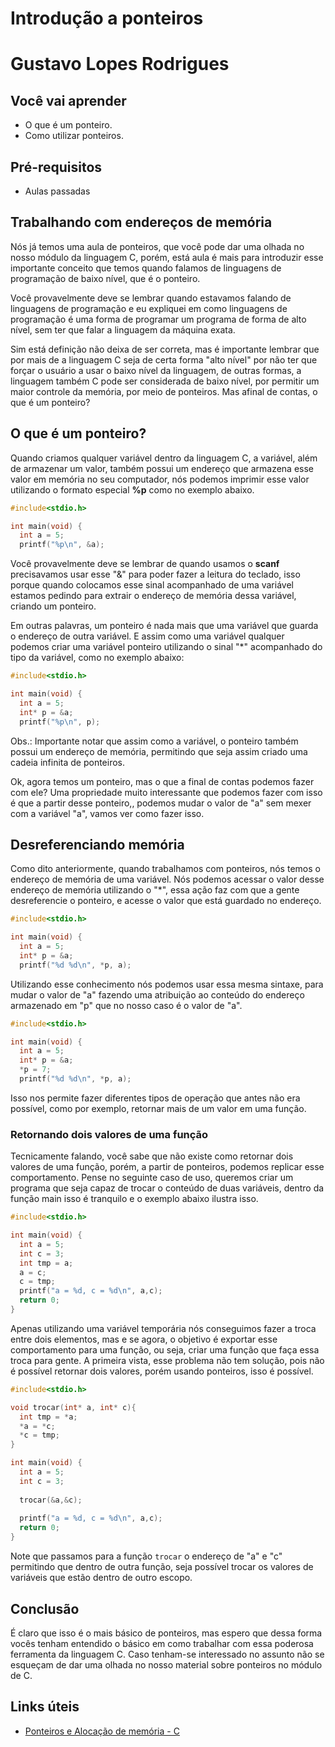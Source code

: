 # Introdução a ponteiros

# Gustavo Lopes Rodrigues

## Você vai aprender

- O que é um ponteiro.
- Como utilizar ponteiros.

## Pré-requisitos

- Aulas passadas

## Trabalhando com endereços de memória

Nós já temos uma aula de ponteiros, que você pode dar uma olhada no nosso módulo da linguagem C, porém, está aula é mais para introduzir esse importante conceito que temos quando falamos de linguagens de programação de baixo nível, que é o ponteiro.

Você provavelmente deve se lembrar quando estavamos falando de linguagens de programação e eu expliquei em como linguagens de programação é uma forma de programar um programa de forma de alto nível, sem ter que falar a linguagem da máquina exata. 

Sim está definição não deixa de ser correta, mas é importante lembrar que por mais de a linguagem C seja de certa forma "alto nível" por não ter que forçar o usuário a usar o baixo nível da linguagem, de outras formas, a linguagem também C pode ser considerada de baixo nível, por permitir um maior controle da memória, por meio de ponteiros. Mas afinal de contas, o que é um ponteiro?

## O que é um ponteiro?

Quando criamos qualquer variável dentro da linguagem C, a variável, além de armazenar um valor, também possui um endereço que armazena esse valor em memória no seu computador, nós podemos imprimir esse valor utilizando o formato especial **%p** como no exemplo abaixo.

```c
#include<stdio.h>

int main(void) {
  int a = 5;
  printf("%p\n", &a);
```

Você provavelmente deve se lembrar de quando usamos o **scanf** precisavamos usar esse "&" para poder fazer a leitura do teclado, isso porque quando colocamos esse sinal acompanhado de uma variável estamos pedindo para extrair o endereço de memória dessa variável, criando um ponteiro.

Em outras palavras, um ponteiro é nada mais que uma variável que guarda o endereço de outra variável. E assim como uma variável qualquer podemos criar uma variável ponteiro utilizando o sinal \"\*\" acompanhado do tipo da variável, como no exemplo abaixo:

```c
#include<stdio.h>

int main(void) {
  int a = 5;
  int* p = &a;
  printf("%p\n", p);
```

Obs.: Importante notar que assim como a variável, o ponteiro também possui um endereço de memória, permitindo que seja assim criado uma cadeia infinita de ponteiros.

Ok, agora temos um ponteiro, mas o que a final de contas podemos fazer com ele? Uma propriedade muito interessante que podemos fazer com isso é que a partir desse ponteiro,, podemos mudar o valor de "a" sem mexer com a variável "a", vamos ver como fazer isso.

## Desreferenciando memória

Como dito anteriormente, quando trabalhamos com ponteiros, nós temos o endereço de memória de uma variável. Nós podemos acessar o valor desse endereço de memória utilizando o \"\*\", essa ação faz com que a gente desreferencie o ponteiro, e acesse o valor que está guardado no endereço.

```c
#include<stdio.h>

int main(void) {
  int a = 5;
  int* p = &a;
  printf("%d %d\n", *p, a);
```

Utilizando esse conhecimento nós podemos usar essa mesma sintaxe, para mudar o valor de "a" fazendo uma atribuição ao conteúdo do endereço armazenado em "p" que no nosso caso é o valor de "a".

```c
#include<stdio.h>

int main(void) {
  int a = 5;
  int* p = &a;
  *p = 7;
  printf("%d %d\n", *p, a);
```

Isso nos permite fazer diferentes tipos de operação que antes não era possível, como por exemplo, retornar mais de um valor em uma função.

### Retornando dois valores de uma função

Tecnicamente falando, você sabe que não existe como retornar dois valores de uma função, porém, a partir de ponteiros, podemos replicar esse comportamento. Pense no seguinte caso de uso, queremos criar um programa que seja capaz de trocar o conteúdo de duas variáveis, dentro da função main isso é tranquilo e o exemplo abaixo ilustra isso.

```c
#include<stdio.h>

int main(void) {
  int a = 5;
  int c = 3;
  int tmp = a;
  a = c;
  c = tmp;
  printf("a = %d, c = %d\n", a,c);
  return 0;
}
``` 

Apenas utilizando uma variável temporária nós conseguimos fazer a troca entre dois elementos, mas e se agora, o objetivo é exportar esse comportamento para uma função, ou seja, criar uma função que faça essa troca para gente. A primeira vista, esse problema não tem solução, pois não é possível retornar dois valores, porém usando ponteiros, isso é possível.

```c
#include<stdio.h>

void trocar(int* a, int* c){
  int tmp = *a;
  *a = *c;
  *c = tmp;
}

int main(void) {
  int a = 5;
  int c = 3;
  
  trocar(&a,&c);
  
  printf("a = %d, c = %d\n", a,c);
  return 0;
}
```

Note que passamos para a função ```trocar``` o endereço de "a" e "c" permitindo que dentro de outra função, seja possível trocar os valores de variáveis que estão dentro de outro escopo.

## Conclusão

É claro que isso é o mais básico de ponteiros, mas espero que dessa forma vocês tenham entendido o básico em como trabalhar com essa poderosa ferramenta da linguagem C. Caso tenham-se interessado no assunto não se esqueçam de dar uma olhada no nosso material sobre ponteiros no módulo de C.

## Links úteis

- [Ponteiros e Alocação de memória - C](https://github.com/Programando-o-Mundo/Microfundamentos-AEDs/blob/main/C/ponteiro/Ponteiro-e-aloca%C3%A7%C3%A3o-de-mem%C3%B3ria.md)
